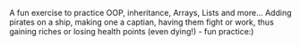 A fun exercise to practice OOP, inheritance, Arrays, Lists and more...
Adding pirates on a ship, making one a captian, having them fight or work, thus gaining riches or losing health points (even dying!) - fun practice:)
